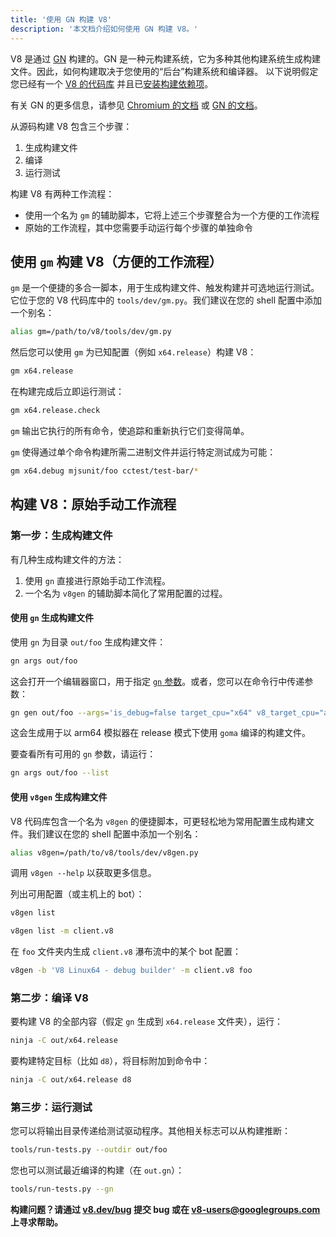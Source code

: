 ```yaml
---
title: '使用 GN 构建 V8'
description: '本文档介绍如何使用 GN 构建 V8。'
---
```

V8 是通过 [GN](https://gn.googlesource.com/gn/+/master/docs/) 构建的。GN 是一种元构建系统，它为多种其他构建系统生成构建文件。因此，如何构建取决于您使用的“后台”构建系统和编译器。
以下说明假定您已经有一个 [V8 的代码库](/docs/source-code) 并且已[安装构建依赖项](/docs/build)。

有关 GN 的更多信息，请参见 [Chromium 的文档](https://www.chromium.org/developers/gn-build-configuration) 或 [GN 的文档](https://gn.googlesource.com/gn/+/master/docs/)。

从源码构建 V8 包含三个步骤：

1. 生成构建文件
2. 编译
3. 运行测试

构建 V8 有两种工作流程：

- 使用一个名为 `gm` 的辅助脚本，它将上述三个步骤整合为一个方便的工作流程
- 原始的工作流程，其中您需要手动运行每个步骤的单独命令

## 使用 `gm` 构建 V8（方便的工作流程）

`gm` 是一个便捷的多合一脚本，用于生成构建文件、触发构建并可选地运行测试。它位于您的 V8 代码库中的 `tools/dev/gm.py`。我们建议在您的 shell 配置中添加一个别名：

```bash
alias gm=/path/to/v8/tools/dev/gm.py
```

然后您可以使用 `gm` 为已知配置（例如 `x64.release`）构建 V8：

```bash
gm x64.release
```

在构建完成后立即运行测试：

```bash
gm x64.release.check
```

`gm` 输出它执行的所有命令，使追踪和重新执行它们变得简单。

`gm` 使得通过单个命令构建所需二进制文件并运行特定测试成为可能：

```bash
gm x64.debug mjsunit/foo cctest/test-bar/*
```

## 构建 V8：原始手动工作流程

### 第一步：生成构建文件

有几种生成构建文件的方法：

1. 使用 `gn` 直接进行原始手动工作流程。
2. 一个名为 `v8gen` 的辅助脚本简化了常用配置的过程。

#### 使用 `gn` 生成构建文件

使用 `gn` 为目录 `out/foo` 生成构建文件：

```bash
gn args out/foo
```

这会打开一个编辑器窗口，用于指定 [`gn` 参数](https://gn.googlesource.com/gn/+/master/docs/reference.md)。或者，您可以在命令行中传递参数：

```bash
gn gen out/foo --args='is_debug=false target_cpu="x64" v8_target_cpu="arm64" use_goma=true'
```

这会生成用于以 arm64 模拟器在 release 模式下使用 `goma` 编译的构建文件。

要查看所有可用的 `gn` 参数，请运行：

```bash
gn args out/foo --list
```

#### 使用 `v8gen` 生成构建文件

V8 代码库包含一个名为 `v8gen` 的便捷脚本，可更轻松地为常用配置生成构建文件。我们建议在您的 shell 配置中添加一个别名：

```bash
alias v8gen=/path/to/v8/tools/dev/v8gen.py
```

调用 `v8gen --help` 以获取更多信息。

列出可用配置（或主机上的 bot）：

```bash
v8gen list
```

```bash
v8gen list -m client.v8
```

在 `foo` 文件夹内生成 `client.v8` 瀑布流中的某个 bot 配置：

```bash
v8gen -b 'V8 Linux64 - debug builder' -m client.v8 foo
```

### 第二步：编译 V8

要构建 V8 的全部内容（假定 `gn` 生成到 `x64.release` 文件夹），运行：

```bash
ninja -C out/x64.release
```

要构建特定目标（比如 `d8`），将目标附加到命令中：

```bash
ninja -C out/x64.release d8
```

### 第三步：运行测试

您可以将输出目录传递给测试驱动程序。其他相关标志可以从构建推断：

```bash
tools/run-tests.py --outdir out/foo
```

您也可以测试最近编译的构建（在 `out.gn`）：

```bash
tools/run-tests.py --gn
```

**构建问题？请通过 [v8.dev/bug](https://v8.dev/bug) 提交 bug 或在 v8-users@googlegroups.com 上寻求帮助。**
